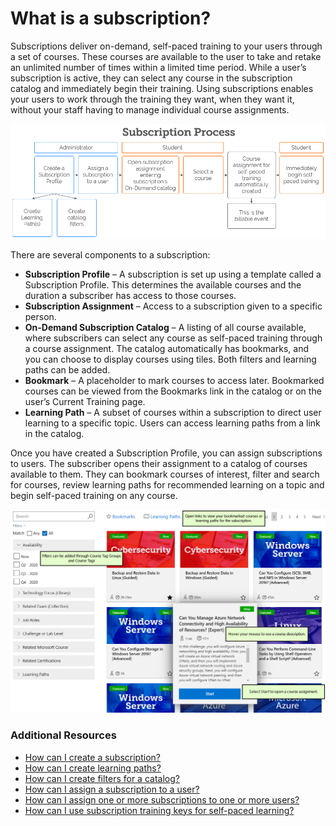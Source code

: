 # What is a subscription?

Subscriptions deliver on-demand, self-paced training to your users through a set of courses. These courses are available to the user to take and retake an unlimited number of times within a limited time period. While a user’s subscription is active, they can select any course in the subscription catalog and immediately begin their training. Using subscriptions enables your users to work through the training they want, when they want it, without your staff having to manage individual course assignments.

![](/tms/images/subscription-process.png)

There are several components to a subscription:

* **Subscription Profile** – A subscription is set up using a template called a Subscription Profile. This determines the available courses and the duration a subscriber has access to those courses.
* **Subscription Assignment** – Access to a subscription given to a specific person.
* **On-Demand Subscription Catalog** – A listing of all course available, where subscribers can select any course as self-paced training through a course assignment. The catalog automatically has bookmarks, and you can choose to display courses using tiles. Both filters and learning paths can be added.
* **Bookmark** – A placeholder to mark courses to access later. Bookmarked courses can be viewed from the Bookmarks link in the catalog or on the user’s Current Training page.
* **Learning Path** – A subset of courses within a subscription to direct user learning to a specific topic. Users can access learning paths from a link in the catalog.

Once you have created a Subscription Profile, you can assign subscriptions to users. The subscriber opens their assignment to a catalog of courses available to them. They can bookmark courses of interest, filter and search for courses, review learning paths for recommended learning on a topic and begin self-paced training on any course.

![](/tms/images/subscription-image.png)

### Additional Resources
- [How can I create a subscription?](/tms/tms-administrators/self-paced-learning-and-subscriptions/create-subscription.md)
- [How can I create learning paths?](/tms/tms-administrators/self-paced-learning-and-subscriptions/create-learning-path.md)
- [How can I create filters for a catalog?](/tms/tms-administrators/self-paced-learning-and-subscriptions/subscription-filters.md)
- [How can I assign a subscription to a user?](/tms/tms-administrators/self-paced-learning-and-subscriptions/subscription-assignment-single.md)
- [How can I assign one or more subscriptions to one or more users?](/tms/tms-administrators/self-paced-learning-and-subscriptions/subscription-assignment-multiple.md)
- [How can I use subscription training keys for self-paced learning?](/tms/tms-administrators/self-paced-learning-and-subscriptions/subscription-training-keys.md)

